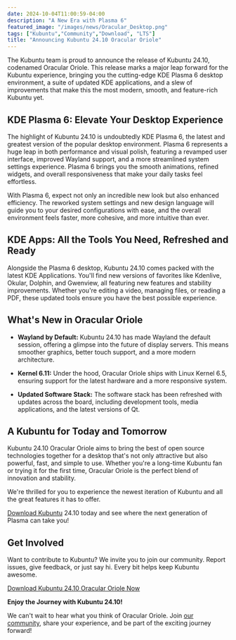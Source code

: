 ```yaml
---
date: 2024-10-04T11:00:59-04:00
description: "A New Era with Plasma 6"
featured_image: "/images/news/Oracular_Desktop.png"
tags: ["Kubuntu","Community","Download", "LTS"]
title: "Announcing Kubuntu 24.10 Oracular Oriole"
---
```

The Kubuntu team is proud to announce the release of Kubuntu 24.10, codenamed Oracular Oriole. This release marks a major
leap forward for the Kubuntu experience, bringing you the cutting-edge KDE Plasma 6 desktop environment, a suite of 
updated KDE applications, and a slew of improvements that make this the most modern, smooth, and feature-rich Kubuntu yet.

## KDE Plasma 6: Elevate Your Desktop Experience

The highlight of Kubuntu 24.10 is undoubtedly KDE Plasma 6, the latest and greatest version of the popular desktop environment.
Plasma 6 represents a huge leap in both performance and visual polish, featuring a revamped user interface, improved 
Wayland support, and a more streamlined system settings experience. Plasma 6 brings you the smooth animations, refined 
widgets, and overall responsiveness that make your daily tasks feel effortless.

With Plasma 6, expect not only an incredible new look but also enhanced efficiency. The reworked system settings and new
design language will guide you to your desired configurations with ease, and the overall environment feels faster, 
more cohesive, and more intuitive than ever.

## KDE Apps: All the Tools You Need, Refreshed and Ready

Alongside the Plasma 6 desktop, Kubuntu 24.10 comes packed with the latest KDE Applications. You'll find new versions of
favorites like Kdenlive, Okular, Dolphin, and Gwenview, all featuring new features and stability improvements. Whether 
you're editing a video, managing files, or reading a PDF, these updated tools ensure you have the best possible experience.

## What's New in Oracular Oriole

 - **Wayland by Default:** Kubuntu 24.10 has made Wayland the default session, offering a glimpse into the future of display servers. This means smoother graphics, better touch support, and a more modern architecture.

 - **Kernel 6.11:** Under the hood, Oracular Oriole ships with Linux Kernel 6.5, ensuring support for the latest hardware and a more responsive system.

 - **Updated Software Stack:** The software stack has been refreshed with updates across the board, including development tools, media applications, and the latest versions of Qt.

## A Kubuntu for Today and Tomorrow

Kubuntu 24.10 Oracular Oriole aims to bring the best of open source technologies together for a desktop that's not only 
attractive but also powerful, fast, and simple to use. Whether you're a long-time Kubuntu fan or trying it for the first
time, Oracular Oriole is the perfect blend of innovation and stability.

We're thrilled for you to experience the newest iteration of Kubuntu and all the great features it has to offer. 

[Download Kubuntu](./download) 24.10 today and see where the next generation of Plasma can take you!

## Get Involved

Want to contribute to Kubuntu? We invite you to join our community. Report issues, give feedback, or just say hi. 
Every bit helps keep Kubuntu awesome.

[Download Kubuntu 24.10 Oracular Oriole Now](./download)

**Enjoy the Journey with Kubuntu 24.10!**

We can't wait to hear what you think of Oracular Oriole. Join [our community](./community), share your experience, and 
be part of the exciting journey forward!